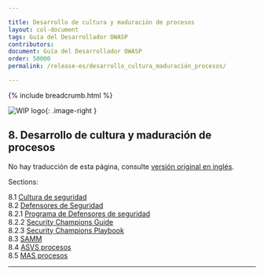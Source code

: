 ```yaml
---

title: Desarrollo de cultura y maduración de procesos
layout: col-document
tags: Guía del Desarrollador OWASP
contributors:
document: Guía del Desarrollador OWASP
order: 50000
permalink: /release-es/desarrollo_cultura_maduración_procesos/

---
```


{% include breadcrumb.html %}

<style type="text/css">
.image-right {
  height: 180px;
  display: block;
  margin-left: auto;
  margin-right: auto;
  float: right;
}
</style>

![WIP logo](../../../assets/images/dg_wip.png "Trabajo en curso"){: .image-right }

## 8. Desarrollo de cultura y maduración de procesos

No hay traducción de esta página, consulte [versión original en inglés][release1000].

Sections:

8.1 [Cultura de seguridad](01-security-culture.md)  
8.2 [Defensores de Seguridad](02-security-champions/toc.md)  
8.2.1 [Programa de Defensores de seguridad](02-security-champions/01-security-champions-program.md)  
8.2.2 [Security Champions Guide](02-security-champions/02-security-champions-guide.md)  
8.2.3 [Security Champions Playbook](02-security-champions/03-security-champions-playbook.md)  
8.3 [SAMM](03-samm.md)  
8.4 [ASVS procesos](04-asvs.md)  
8.5 [MAS procesos](05-mas.md)  

----

[release1000]: https://github.com/OWASP/www-project-developer-guide/blob/main/release/10-culture-process/toc.md
